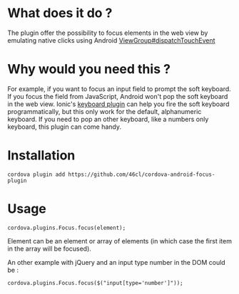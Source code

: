 What does it do ?
=================

The plugin offer the possibility to focus elements in the web view by emulating native clicks using Android [ViewGroup#dispatchTouchEvent](http://developer.android.com/reference/android/view/ViewGroup.html#dispatchTouchEvent(android.view.MotionEvent))

Why would you need this ?
=========================

For example, if you want to focus an input field to prompt the soft keyboard. If you focus the field from JavaScript, Android won't pop the soft keyboard in the web view. Ionic's [keyboard plugin](https://github.com/driftyco/ionic-plugins-keyboard/) can help you fire the soft keyboard programmatically, but this only work for the default, alphanumeric keyboard. If you need to pop an other keyboard, like a numbers only keyboard, this plugin can come handy.

Installation
============

    cordova plugin add https://github.com/46cl/cordova-android-focus-plugin

Usage
=====

    cordova.plugins.Focus.focus(element);

Element can be an element or array of elements (in which case the first item in the array will be focused).

An other example with jQuery and an input type number in the DOM could be :

    cordova.plugins.Focus.focus($("input[type='number']"));
